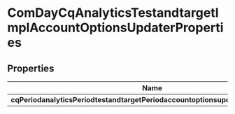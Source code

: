 
# ComDayCqAnalyticsTestandtargetImplAccountOptionsUpdaterProperties

## Properties
Name | Type | Description | Notes
------------ | ------------- | ------------- | -------------
**cqPeriodanalyticsPeriodtestandtargetPeriodaccountoptionsupdaterPeriodenabled** | [**ConfigNodePropertyBoolean**](ConfigNodePropertyBoolean.md) |  |  [optional]



